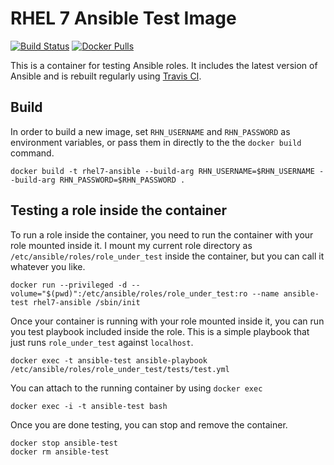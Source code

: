 # RHEL 7 Ansible Test Image #
[![Build Status](https://travis-ci.org/samdoran/docker-rhel7-ansible.svg?branch=master)](https://travis-ci.org/samdoran/docker-rhel7-ansible)
[![Docker Pulls](https://img.shields.io/docker/pulls/mashape/kong.svg)](https://hub.docker.com/r/samdoran/rhel7-ansible/)

This is a container for testing Ansible roles. It includes the latest version of Ansible and is rebuilt regularly using [Travis CI](https://travis-ci.org).

## Build ##

In order to build a new image, set `RHN_USERNAME` and `RHN_PASSWORD` as environment variables, or pass them in directly to the the `docker build` command.

    docker build -t rhel7-ansible --build-arg RHN_USERNAME=$RHN_USERNAME --build-arg RHN_PASSWORD=$RHN_PASSWORD .

## Testing a role inside the container ##

To run a role inside the container, you need to run the container with your role mounted inside it. I mount my current role directory as `/etc/ansible/roles/role_under_test` inside the container, but you can call it whatever you like.

    docker run --privileged -d --volume="$(pwd)":/etc/ansible/roles/role_under_test:ro --name ansible-test rhel7-ansible /sbin/init

Once your container is running with your role mounted inside it, you can run you test playbook included inside the role. This is a simple playbook that just runs `role_under_test` against `localhost`.

    docker exec -t ansible-test ansible-playbook /etc/ansible/roles/role_under_test/tests/test.yml

You can attach to the running container by using `docker exec`

    docker exec -i -t ansible-test bash

Once you are done testing, you can stop and remove the container.

    docker stop ansible-test
    docker rm ansible-test
